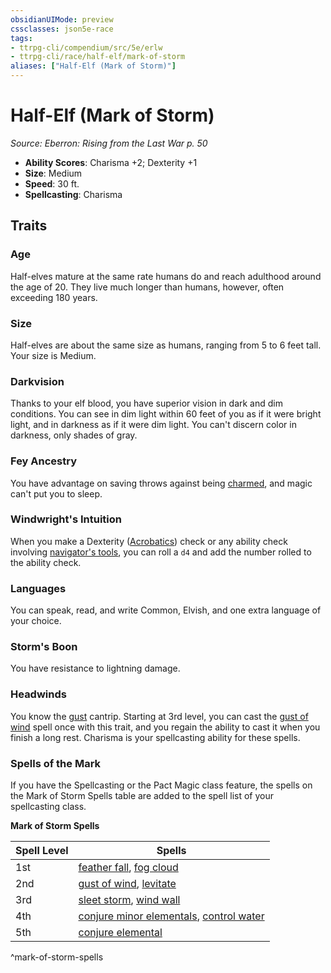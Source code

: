 ```yaml
---
obsidianUIMode: preview
cssclasses: json5e-race
tags:
- ttrpg-cli/compendium/src/5e/erlw
- ttrpg-cli/race/half-elf/mark-of-storm
aliases: ["Half-Elf (Mark of Storm)"]
---
```

# Half-Elf (Mark of Storm)
*Source: Eberron: Rising from the Last War p. 50*  


- **Ability Scores**: Charisma +2; Dexterity +1
- **Size**: Medium
- **Speed**: 30 ft.
- **Spellcasting**: Charisma

## Traits

### Age

Half-elves mature at the same rate humans do and reach adulthood around the age of 20. They live much longer than humans, however, often exceeding 180 years.

### Size

Half-elves are about the same size as humans, ranging from 5 to 6 feet tall. Your size is Medium.

### Darkvision

Thanks to your elf blood, you have superior vision in dark and dim conditions. You can see in dim light within 60 feet of you as if it were bright light, and in darkness as if it were dim light. You can't discern color in darkness, only shades of gray.

### Fey Ancestry

You have advantage on saving throws against being [charmed](Misc%20Files/CLI/rules/conditions.md#Charmed), and magic can't put you to sleep.

### Windwright's Intuition

When you make a Dexterity ([Acrobatics](Misc%20Files/CLI/rules/skills.md#Acrobatics)) check or any ability check involving [navigator's tools](Misc%20Files/CLI/compendium/items/navigators-tools-xphb.md), you can roll a `d4` and add the number rolled to the ability check.

### Languages

You can speak, read, and write Common, Elvish, and one extra language of your choice.

### Storm's Boon

You have resistance to lightning damage.

### Headwinds

You know the [gust](Misc%20Files/CLI/compendium/spells/gust-xge.md) cantrip. Starting at 3rd level, you can cast the [gust of wind](Misc%20Files/CLI/compendium/spells/gust-of-wind-xphb.md) spell once with this trait, and you regain the ability to cast it when you finish a long rest. Charisma is your spellcasting ability for these spells.

### Spells of the Mark

If you have the Spellcasting or the Pact Magic class feature, the spells on the Mark of Storm Spells table are added to the spell list of your spellcasting class.

**Mark of Storm Spells**

| Spell Level | Spells |
|-------------|--------|
| 1st | [feather fall](Misc%20Files/CLI/compendium/spells/feather-fall-xphb.md), [fog cloud](Misc%20Files/CLI/compendium/spells/fog-cloud-xphb.md) |
| 2nd | [gust of wind](Misc%20Files/CLI/compendium/spells/gust-of-wind-xphb.md), [levitate](Misc%20Files/CLI/compendium/spells/levitate-xphb.md) |
| 3rd | [sleet storm](Misc%20Files/CLI/compendium/spells/sleet-storm-xphb.md), [wind wall](Misc%20Files/CLI/compendium/spells/wind-wall-xphb.md) |
| 4th | [conjure minor elementals](Misc%20Files/CLI/compendium/spells/conjure-minor-elementals-xphb.md), [control water](Misc%20Files/CLI/compendium/spells/control-water-xphb.md) |
| 5th | [conjure elemental](Misc%20Files/CLI/compendium/spells/conjure-elemental-xphb.md) |
^mark-of-storm-spells